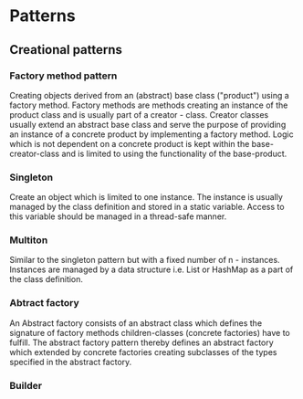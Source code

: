# Patterns
## Creational patterns
### Factory method pattern
Creating objects derived from an (abstract) base class ("product") using a factory method.
Factory methods are methods creating an instance of the product class and is usually part of a creator - class. Creator classes usually extend an abstract base class and serve the purpose of providing an instance of a concrete product by implementing a factory method. Logic which is not dependent on a concrete product is kept within the base-creator-class and is limited to using the functionality of the base-product.

### Singleton
Create an object which is limited to one instance. The instance is usually managed by the class definition and stored in a static variable. Access to this variable should be managed in a thread-safe manner.

### Multiton
Similar to the singleton pattern but with a fixed number of n - instances. Instances are managed by a data structure i.e. List or HashMap as a part of the class definition.

### Abtract factory
An Abstract factory consists of an abstract class which defines the signature of factory methods children-classes (concrete factories) have to fulfill. 
The abstract factory pattern thereby defines an abstract factory which extended by concrete factories creating subclasses of the types specified in the abstract factory.

### Builder
